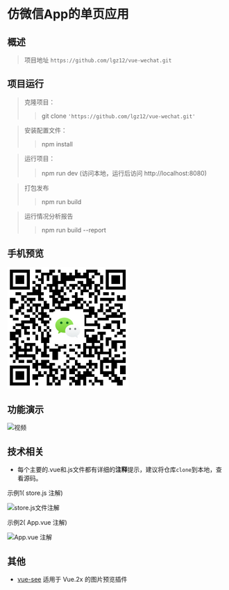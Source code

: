 # 仿微信App的单页应用
## 概述

>项目地址 `https://github.com/lgz12/vue-wechat.git`

## 项目运行
>克隆项目：
>>git clone `'https://github.com/lgz12/vue-wechat.git'`

>安装配置文件：
>>npm install

>运行项目：
>>npm run dev (访问本地，运行后访问 http://localhost:8080)

>打包发布
>>npm run build

>运行情况分析报告
>>npm run build --report

## 手机预览

![../1534820384.png](../1534820384.png)

## 功能演示
![视频](../wechat.gif)

## 技术相关

* 每个主要的.vue和.js文件都有详细的**注释**提示，建议将仓库`clone`到本地，查看源码。 

示例1( store.js 注解)

![store.js文件注解](https://sinacloud.net/vue-wechat/images/screenshot/code-screenshot01.jpg)

示例2( App.vue 注解)

![App.vue 注解](https://sinacloud.net/vue-wechat/images/screenshot/code-screenshot02.jpg)




## 其他

* [vue-see](https://github.com/zhaohaodang/vue-see) 适用于 Vue.2x 的图片预览插件
